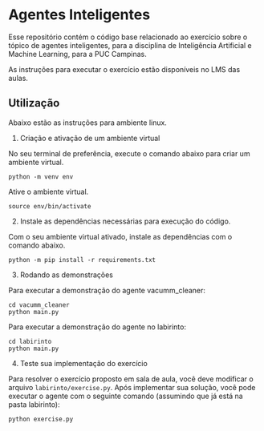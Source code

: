 # Agentes Inteligentes

Esse repositório contém o código base relacionado ao exercício sobre o tópico
de agentes inteligentes, para a disciplina de Inteligência Artificial e Machine
Learning, para a PUC Campinas.

As instruções para executar o exercício estão disponíveis no LMS das aulas.

## Utilização
Abaixo estão as instruções para ambiente linux.

1. Criação e ativação de um ambiente virtual

No seu terminal de preferência, execute o comando abaixo para criar um ambiente
virtual.
```
python -m venv env

```
Ative o ambiente virtual.
```
source env/bin/activate
```
2. Instale as dependências necessárias para execução do código.

Com o seu ambiente virtual ativado, instale as dependências com o comando abaixo.
```
python -m pip install -r requirements.txt
```

3. Rodando as demonstrações

Para executar a demonstração do agente vacumm\_cleaner:
```
cd vacumm_cleaner
python main.py
```

Para executar a demonstração do agente no labirinto:
```
cd labirinto
python main.py
```

4. Teste sua implementação do exercício

Para resolver o exercício proposto em sala de aula, você deve modificar o 
arquivo `labirinto/exercise.py`.
Após implementar sua solução, você pode executar o agente com o seguinte
comando (assumindo que já está na pasta labirinto):
```
python exercise.py
```
